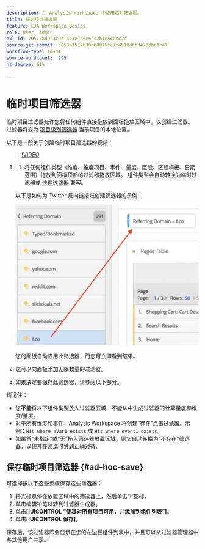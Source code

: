 ```yaml
---
description: 在 Analysis Workspace 中使用临时筛选器。
title: 临时项目筛选器
feature: CJA Workspace Basics
role: User, Admin
exl-id: 79513ad9-3c9d-441e-a5c5-c2b1e5cacc2e
source-git-commit: c053a1517030b68875fe7f4518dbbd473dbe1b47
workflow-type: tm+mt
source-wordcount: '295'
ht-degree: 61%

---
```


# 临时项目筛选器

临时项目过滤器允许您将任何组件直接拖放到面板拖放区域中，以创建过滤器。 过滤器将变为 [项目级别筛选器](https://experienceleague.adobe.com/docs/analytics-platform/using/cja-components/cja-filters/quick-filters.html?lang=zh-Hans) 当前项目的本地位置。

以下是一段关于创建临时项目筛选器的视频：

>[!VIDEO](https://video.tv.adobe.com/v/23978/?quality=12)


1. 
   1. 将任何组件类型（维度、维度项目、事件、量度、区段、区段模板、日期范围）拖放到面板顶部的过滤器拖放区域。 组件类型会自动转换为临时过滤器或 [快速过滤器](/help/components/filters/quick-filters.md) 兼容。

   以下是如何为 Twitter 反向链接域创建筛选器的示例：

   ![](assets/ad-hoc1.png)

   您的面板自动应用此筛选器，而您可立即看到结果。

1. 您可以向面板添加无限数量的过滤器。
1. 如果决定要保存此筛选器，请参阅以下部分。

请记住：

* 您&#x200B;**不能**&#x200B;将以下组件类型放入过滤器区域：不能从中生成过滤器的计算量度和维度/量度。
* 对于所有维度和事件，Analysis Workspace 将创建“存在”点击过滤器。示例：`Hit where eVar1 exists` 或 `Hit where event1 exists`。
* 如果将“未指定”或“无”拖入筛选器放置区域，则它自动转换为“不存在”筛选器，以使其在筛选时受到正确对待。

## 保存临时项目筛选器 {#ad-hoc-save}

可选择按以下这些步骤保存这些筛选器：

1. 将光标悬停在放置区域中的筛选器上，然后单击“i”图标。
1. 单击编辑铅笔以转到过滤器生成器。
1. 单击&#x200B;**[!UICONTROL “使其对所有项目可用，并添加到组件列表”]**。
1. 单击&#x200B;**[!UICONTROL 保存]**。

保存后，该过滤器即会显示在您的左边栏组件列表中，并且可以从过滤器管理器中与其他用户共享。

